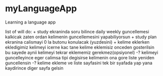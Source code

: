 # myLanguageApp
Learning a language app

list of will do:
    + study ekraninda soru bilince daily weekly guncellemesi kalkicak zaten ordan kelimenin guncellemesini yapabiliyorsun
    + study plan ekranina calismayi 0 la butonu konulacak (yuzdesini)
    + kelime eklerken ekledigimiz kelimeyi icerne kac tane kelime eklemisiz onceden gosterilsin bu sayede aynii kelimeyi tekrar eklememiz gerekmez(opsiyonel)
    -? kelimeyi guncelleyince eger calimsa tipi degisirse kelimenin ona gore liste yeniden guncellensin
    -? kelime ekleme ve liste sayfasini tek bir syafada yap yana kaydirince diger sayfa gelsin
